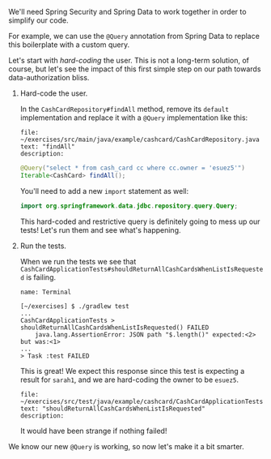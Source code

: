 We'll need Spring Security and Spring Data to work together in order to simplify our code.

For example, we can use the `@Query` annotation from Spring Data to replace this boilerplate with a custom query.

Let's start with _hard-coding_ the user. This is not a long-term solution, of course, but let's see the impact of this first simple step on our path towards data-authorization bliss.

1. Hard-code the user.

   In the `CashCardRepository#findAll` method, remove its `default` implementation and replace it with a `@Query` implementation like this:

   ```editor:select-matching-text
   file: ~/exercises/src/main/java/example/cashcard/CashCardRepository.java
   text: "findAll"
   description:
   ```

   ```java
   @Query("select * from cash_card cc where cc.owner = 'esuez5'")
   Iterable<CashCard> findAll();
   ```

   You'll need to add a new `import` statement as well:

   ```java
   import org.springframework.data.jdbc.repository.query.Query;
   ```

   This hard-coded and restrictive query is definitely going to mess up our tests! Let's run them and see what's happening.

1. Run the tests.

   When we run the tests we see that `CashCardApplicationTests#shouldReturnAllCashCardsWhenListIsRequested` is failing.

   ```dashboard:open-dashboard
   name: Terminal
   ```

   ```shell
   [~/exercises] $ ./gradlew test
   ...
   CashCardApplicationTests > shouldReturnAllCashCardsWhenListIsRequested() FAILED
       java.lang.AssertionError: JSON path "$.length()" expected:<2> but was:<1>
   ...
   > Task :test FAILED
   ```

   This is great! We expect this response since this test is expecting a result for `sarah1`, and we are hard-coding the owner to be `esuez5`.

   ```editor:select-matching-text
   file: ~/exercises/src/test/java/example/cashcard/CashCardApplicationTests.java
   text: "shouldReturnAllCashCardsWhenListIsRequested"
   description:
   ```

   It would have been strange if nothing failed!

We know our new `@Query` is working, so now let's make it a bit smarter.

